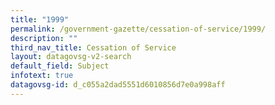 ```yaml
---
title: "1999"
permalink: /government-gazette/cessation-of-service/1999/
description: ""
third_nav_title: Cessation of Service
layout: datagovsg-v2-search
default_field: Subject
infotext: true
datagovsg-id: d_c055a2dad5551d6010856d7e0a998aff
---
```

